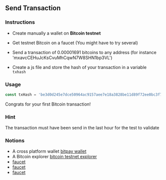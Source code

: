 ## Send Transaction

### Instructions

- Create manually a wallet on **Bitcoin testnet**

- Get testnet Bitcoin on a faucet (You might have to try several)

- Send a transaction of 0.00001691 bitcoins to any address (for instance 'mxavcCEHuJcKsCvuMhCqwN7W8SHN1bp3VL')
  
- Create a js file and store the hash of your transaction in a variable `txhash`

### Usage

```js
const txHash = 'be3d0d245e7dce50964ac9157aee7e18a3828be11d89f72ee0bc3f76b526e5bb'
```

Congrats for your first Bitcoin transaction!

### Hint

The transaction must have been send in the last hour for the test to validate

### Notions

- A cross platform wallet [bitpay wallet](https://bitpay.com/wallet/)
- A Bitcoin explorer [bitcoin testnet explorer](https://blockstream.info/testnet/)
- [faucet](https://kuttler.eu/en/bitcoin/btc/faucet/)
- [faucet](https://bitcoinfaucet.uo1.net/)
- [faucet](https://testnet-faucet.com/btc-testnet/)

